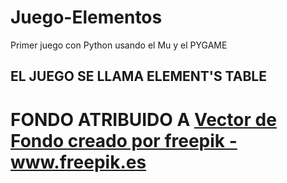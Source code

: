 # Juego-Elementos
Primer juego con Python usando el Mu y el PYGAME

## EL JUEGO SE LLAMA ELEMENT'S TABLE

# FONDO ATRIBUIDO A <a href='https://www.freepik.es/vectores/fondo'>Vector de Fondo creado por freepik - www.freepik.es</a>

